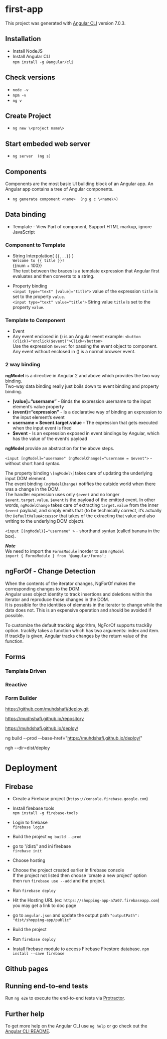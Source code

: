 # first-app

This project was generated with [Angular CLI](https://github.com/angular/angular-cli) version 7.0.3.

## Installation
* Install NodeJS
* Install Angular CLI  
`npm install -g @angular/cli`

## Check versions

* `node -v`
* `npm -v`
* `ng v`

## Create Project

* `ng new \<project name\>`

## Start embeded web server

* `ng server  (ng s)`

## Components
Components are the most basic UI building block of an Angular app. An Angular app contains a tree of Angular components.

* `ng generate component <name>  (ng g c \<name\>)`

## Data binding
* Template - View Part of component, Support  HTML markup, ignore JavaScript

### Component to Template
* String Interpolation( `{{...}}` )  
`Welcome to {{ title }}!`  
  {{num + 100}}  
 The text between the braces is a template expression that Angular first evaluates and then converts to a string.
 

* Property binding  
`<input type="text" [value]="title">` value of the expression `title` is set to the property `value`.  
`<input type="text" value="title">` String value `title` is set to the property `value`.  

### Template to Component
* Event  
* Any event enclosed in () is an Angular event 
example: `<button  (click)="onclick($event)">Click</button>`  
Use the expression `$event` for passing the event object to component.  
Any event without enclosed in () is a normal browser event.  
### 2 way binding
**ngModel** is a directive in Angular 2 and above which provides the two way binding.  
Two-way data binding really just boils down to event binding and property binding.

* **\[value\]=”username”** - Binds the expression username to the input element’s value property  
* **(event)=”expression”** - Is a declarative way of binding an expression to the input element’s event  
* **username = $event.target.value** - The expression that gets executed when the input event is fired  
* **$event** - Is an expression exposed in event bindings by Angular, which has the value of the event’s payload  

**ngModel** provide an abstraction for the above steps.   

`<input [ngModel]="username" (ngModelChange)="username = $event">` - without short hand syntax.  

The property binding `\[ngModel\]`takes care of updating the underlying input DOM element.  
The event binding `(ngModelChange)` notifies the outside world when there was a change in the DOM.  
The handler expression uses only `$event` and no longer `$event.target.value`. `$event` is the payload of the emitted event. In other words, `ngModelChange` takes care of extracting `target.value` from the inner `$event` payload, and simply emits that (to be technically correct, it’s actually the `DefaultValueAccessor` that takes of the extracting that value and also writing to the underlying DOM object).  

`<input [(ngModel)]="username" >` - shorthand syntax (called banana in the box).  

***Note***  
We need to import the `FormsModule` inorder to use `ngModel`  
`import { FormsModule } from '@angular/forms';`


## ngForOf - Change Detection  

When the contents of the iterator changes, NgForOf makes the corresponding changes to the DOM.  
Angular uses object identity to track insertions and deletions within the iterator and reproduce those changes in the DOM.  
It is possible for the identities of elements in the iterator to change while the data does not. This is an expensive operation and should be avoided if possible.  

To customize the default tracking algorithm, NgForOf supports trackBy option. trackBy takes a function which has two arguments: index and item. If trackBy is given, Angular tracks changes by the return value of the function.  

## Forms
### Template Driven
### Reactive
### Form Builder


https://github.com/muhdshafi/deploy.git


https://mudhshafi.github.io/repository

https://muhdshafi.github.io/deploy/

ng build --prod --base-href="https://muhdshafi.github.io/deploy/"

ngh --dir=dist/deploy


# Deployment  
## Firebase  
* Create a Firebase project (`https://console.firebase.google.com`) 
* Install firebase tools    
  `npm install -g firebase-tools`  
* Login to firebase   
  `firebase login`
* Build the project 
  `ng build --prod`  
* go to '/dist/<app-name>' and ini firebase  
  `firebase init`
* Choose hosting
* Choose the project created earlier in firebase console  
  If the project not listed then choose 'create a new project' option  
  then run `firebase use --add` and the project.
* Run `firebase deploy`  
* Hit the Hosting URL (ex: `https://shopping-app-a7a07.firebaseapp.com`)
  you may get a link to doc page
* go to `angular.json` and update the output path 
  `"outputPath": "dist/shopping-app/public"`   
* Build the project 
* Run `firebase deploy`  
  
* Install firebase module to access Firebase Firestore database.
  `npm install --save firebase`
  
## Github pages  



## Running end-to-end tests

Run `ng e2e` to execute the end-to-end tests via [Protractor](http://www.protractortest.org/).

## Further help

To get more help on the Angular CLI use `ng help` or go check out the [Angular CLI README](https://github.com/angular/angular-cli/blob/master/README.md).
